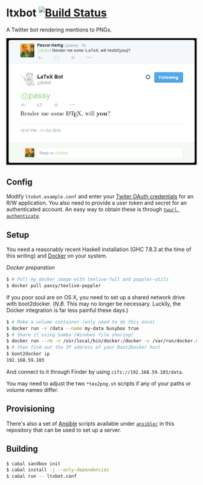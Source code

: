# ltxbot [![Build Status](https://travis-ci.org/passy/ltxbot.svg?branch=master)](https://travis-ci.org/passy/ltxbot)

A Twitter bot rendering mentions to PNGs.

![Screenshot](media/screenshot.png)

## Config

Modify `ltxbot.example.conf` and enter your [Twiter OAuth
credentials](https://apps.twitter.com/) for an R/W application.
You also need to provide a user token and secret for an authenticated account.
An easy way to obtain these is through
[`twurl authenticate`](https://github.com/twitter/twurl).

## Setup

You need a reasonably recent Haskell installation (GHC 7.8.3 at the time of this
writing) and [Docker](https://docker.com) on your system.

*Docker preparation*

```bash
$ # Pull my docker image with texlive-full and poppler-utils
$ docker pull passy/texlive-poppler
```

If you poor soul are on OS X, you need to set up a shared network drive
with boot2docker. (*N.B.* This may no longer be necessary. Luckily, the Docker
integration is far less painful these days.)

```bash
$ # Make a volume container (only need to do this once)
$ docker run -v /data --name my-data busybox true
$ # Share it using Samba (Windows file sharing)
$ docker run --rm -v /usr/local/bin/docker:/docker -v /var/run/docker.sock:/docker.sock svendowideit/samba my-data
$ # then find out the IP address of your Boot2Docker host
$ boot2docker ip
192.168.59.103
```

And connect to it through Finder by using `cifs://192.168.59.103/data`.

You may need to adjust the two `*tex2png.sh` scripts if any of your paths or
volume names differ.

## Provisioning

There's also a set of [Ansible](http://ansible.com) scripts available under
[`ansible/`](ansible/) in this repository that can be used to set up a server.

## Building

```bash
$ cabal sandbox init
$ cabal install -j --only-dependencies
$ cabal run -- ltxbot.conf
```
